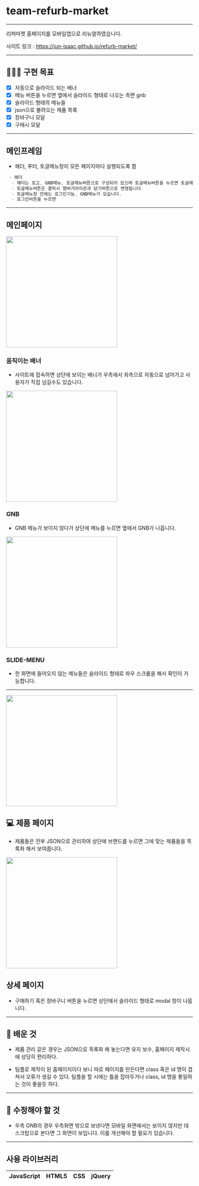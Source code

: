 # team-refurb-market


-----------------
리퍼마켓 홈페이지를 모바일앱으로 리뉴얼하였습니다.

사이트 링크 : https://jun-isaac.github.io/refurb-market/

-----------------
## 🧑🏻‍💻 구현 목표

- [x] 자동으로 슬라이드 되는 배너
- [x] 메뉴 버튼을 누르면 옆에서 슬라이드 형태로 나오는 측면 gnb
- [x] 슬라이드 형태의 메뉴들
- [x] json으로 불려오는 제품 목록
- [x] 장바구니 모달
- [x] 구매시 모달

-----------------
## 메인프레임

* 헤더, 푸터, 토글메뉴창이 모든 페이지마다 실행되도록 함
```c
 - 헤더
  - 헤더는 로고, GNB메뉴, 토글메뉴버튼으로 구성되어 있으며 토글메뉴버튼을 누르면 토글메뉴창이 열립니다.
  - 토글메뉴버튼은 클릭시 햄버거아이콘과 닫기버튼으로 변형됩니다.
  - 토글메뉴창 안에는 로그인기능, GNB메뉴가 있습니다.
  - 로그인버튼을 누르면
```

------------------
## 메인페이지

<img src="images/banner.gif" width="300">

### 움직이는 배너
- 사이트에 접속하면 상단에 보이는 배너가 우측에서 좌측으로 자동으로 넘어가고 사용자가 직접 넘길수도 있습니다.


<img src="images/gnb.gif" width="300">

### GNB
- GNB 메뉴가 보이지 않다가 상단에 메뉴를 누르면 옆에서 GNB가 나옵니다.


<img src="images/slide-menu.gif" width="300">


### SLIDE-MENU
- 한 화면에 들어오지 않는 메뉴들은 슬라이드 형태로 좌우 스크롤을 해서 확인이 가능합니다.

------------------

<img src="images/list.gif" width="300">

## 💻 제품 페이지

- 제품들은 전부 JSON으로 관리하여 상단에 브랜드를 누르면 그에 맞는 제품들을 목록화 해서 보여줍니다.


<img src="images/modal.gif" width="300">

## 상세 페이지

- 구매하기 혹은 장바구니 버튼을 누르면 상단에서 슬라이드 형태로 modal 창이 나옵니다.

------------------
## 📕 배운 것

* 제품 관리 같은 경우는 JSON으로 목록화 해 놓는다면 유지 보수, 홈페이지 제작시에 상당히 편리하다.

* 팀플로 제작이 된 홈페이지이다 보니 따로 페이지를 만든다면 class 혹은 id 명이 겹쳐서 오류가 생길 수 있다. 팀플을 할 시에는 틀을 잡아두거나 class, id 명을 통일하는 것이 좋을듯 하다.


------------------
## 🔨 수정해야 할 것

* 우측 GNB의 경우 우측화면 밖으로 보낸다면 모바일 화면에서는 보이지 않지만 데스크탑으로 본다면 그 화면이 보입니다. 이를 개선해야 할 필요가 있습니다.

------------------

## 사용 라이브러리
|JavaScript|HTML5|CSS|jQuery|
|---|---|---|---|
